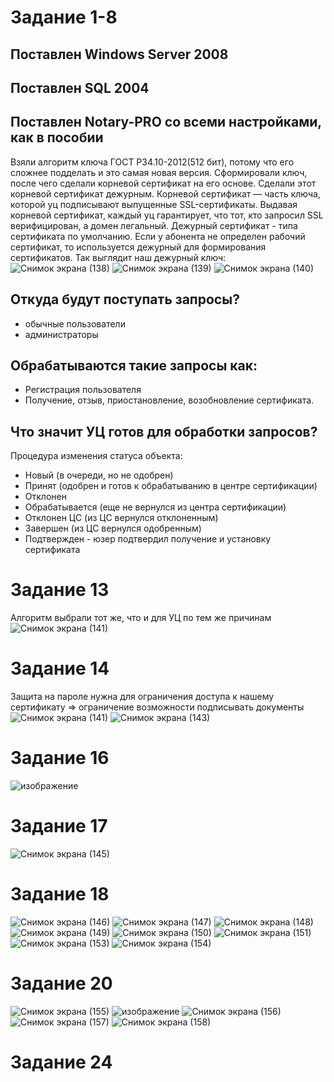 # Задание 1-8
## Поставлен Windows Server 2008
## Поставлен SQL 2004
## Поставлен Notary-PRO со всеми настройками, как в пособии 
  Взяли алгоритм ключа ГОСТ Р34.10-2012(512 бит), потому что его сложнее подделать и это самая новая версия. Сформировали ключ, после чего сделали корневой сертификат на его основе. Сделали этот корневой сертификат дежурным. 
  Корневой сертификат — часть ключа, которой уц подписывают выпущенные SSL-сертификаты. Выдавая корневой сертификат, каждый уц гарантирует, что тот, кто запросил SSL верифицирован, а домен легальный.
  Дежурный сертификат - типа сертификата по умолчанию. Если у абонента не определен рабочий сертификат, то используется дежурный для формирования сертификатов.
  Так выглядит наш дежурный ключ:
  ![Снимок экрана (138)](https://user-images.githubusercontent.com/60321662/135684295-e8ef03b9-0140-4c8a-9615-bdad2aa84e00.png)
![Снимок экрана (139)](https://user-images.githubusercontent.com/60321662/135684322-ff581d15-7205-4328-830a-1bed8a75eead.png)
![Снимок экрана (140)](https://user-images.githubusercontent.com/60321662/135684333-5b6a02ae-67fe-47b0-a171-051f34ef3874.png)
## Откуда будут поступать запросы?
- обычные пользователи
- администраторы
## Обрабатываются такие запросы как: 
- Регистрация пользователя
- Получение, отзыв, приостановление, возобновление сертификата.
## Что значит УЦ готов для обработки запросов?
  Процедура изменения статуса объекта:
- Новый (в очереди, но не одобрен)
- Принят (одобрен и готов к обрабатыванию в центре сертификации)
- Отклонен
- Обрабатывается (еще не вернулся из центра сертификации)
- Отклонен ЦС (из ЦС вернулся отклоненным)
- Завершен (из ЦС вернулся одобренным)
- Подтвержден - юзер подтвердил получение и установку сертификата
# Задание 13
Алгоритм выбрали тот же, что и для УЦ по тем же причинам
![Снимок экрана (141)](https://user-images.githubusercontent.com/60321662/135686783-bcbc87c9-c421-4d88-89c9-631923207401.png)
# Задание 14
Защита на пароле нужна для ограничения доступа к нашему сертификату => ограничение возможности подписывать документы![Снимок экрана (141)](https://user-images.githubusercontent.com/60321662/135687142-88353b16-aaeb-48fa-a8ac-0ded3fc2de50.png)
![Снимок экрана (143)](https://user-images.githubusercontent.com/60321662/135687172-bb340aa2-b1cb-494f-a918-86788a480e90.png)
# Задание 16
![изображение](https://user-images.githubusercontent.com/60321662/135687505-ede1eb4d-8b3b-4c5c-b1b9-902caf6b018a.png)
# Задание 17
![Снимок экрана (145)](https://user-images.githubusercontent.com/60321662/135687763-d6b22f85-28fd-4f7b-ac3d-544ace8028b4.png)
# Задание 18
![Снимок экрана (146)](https://user-images.githubusercontent.com/60321662/135687886-2409b3de-02d1-4481-a103-a05316f7b39b.png)
![Снимок экрана (147)](https://user-images.githubusercontent.com/60321662/135688059-9a4f7725-a34c-4377-aa0f-05731714991b.png)
![Снимок экрана (148)](https://user-images.githubusercontent.com/60321662/135688099-9eb07256-f6d1-4740-8f7a-263044a4a450.png)
![Снимок экрана (149)](https://user-images.githubusercontent.com/60321662/135688128-9c1ad396-49bf-4961-9bea-5e32b1cb87d5.png)
![Снимок экрана (150)](https://user-images.githubusercontent.com/60321662/135688202-789930ae-f151-4e36-8600-4ceb0b6dd664.png)
![Снимок экрана (151)](https://user-images.githubusercontent.com/60321662/135688218-2bdcc692-4d90-450f-967e-120f05b9f5d5.png)
![Снимок экрана (153)](https://user-images.githubusercontent.com/60321662/135688669-0f5a3b57-2e70-48d6-8aad-1b4da903f365.png)
![Снимок экрана (154)](https://user-images.githubusercontent.com/60321662/135688684-e85bf410-c537-423a-a1d5-f4e1fc9f1aca.png)
# Задание 20
![Снимок экрана (155)](https://user-images.githubusercontent.com/60321662/135688709-edde15a2-534b-4747-94cf-3a02c20af3fe.png)
![изображение](https://user-images.githubusercontent.com/60321662/135688772-343a78f6-9c94-41a8-a76f-9c756f797a67.png)
![Снимок экрана (156)](https://user-images.githubusercontent.com/60321662/135688900-21b1f355-9860-4e04-8e31-cac6bd3ddc24.png)
![Снимок экрана (157)](https://user-images.githubusercontent.com/60321662/135688906-668c14b5-49f3-44fb-9fea-cc8322b10c65.png)
![Снимок экрана (158)](https://user-images.githubusercontent.com/60321662/135688997-9deaeef4-b4de-4a95-a11f-30fe06e85999.png)
# Задание 24

